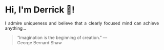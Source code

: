 # Hi, I'm Derrick 👋!
<p align="justify">I admire uniqueness and believe that a clearly focused mind can achieve anything...</p> 
<!-- #quote-start -->
<blockquote>&ldquo;Imagination is the beginning of creation.&rdquo; &mdash; <footer>George Bernard Shaw</footer></blockquote>
<!-- #quote-end -->
